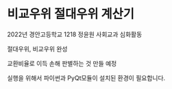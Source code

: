 # 비교우위 절대우위 계산기
2022년 경안고등학교 1218 정윤원 사회교과 심화활동


절대우위, 비교우위 완성


교환비율로 이득 손해 판별하는 것 만들 예정



실행을 위해서 파이썬과 PyQt모듈이 설치된 환경이 필요합니다.
